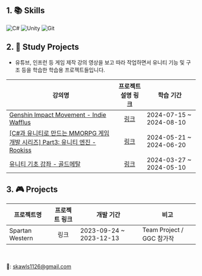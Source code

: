 ## 1. :books: Skills
![C#](https://img.shields.io/badge/c%23-%23239120.svg?style=for-the-badge&logo=csharp&logoColor=white) ![Unity](https://img.shields.io/badge/unity-%23000000.svg?style=for-the-badge&logo=unity&logoColor=white) ![Git](https://img.shields.io/badge/git-%23F05033.svg?style=for-the-badge&logo=git&logoColor=white)

## 2.  :pencil: Study Projects
* 유튜브, 인프런 등 게임 제작 강의 영상을 보고 따라 작업하면서 유니티 기능 및 구조 등을 학습한 학습용 프로젝트들입니다.

|강의명|프로젝트 설명 링크|학습 기간|
|---|:---:|---|
|[Genshin Impact Movement - Indie Wafflus](https://www.youtube.com/playlist?list=PL0yxB6cCkoWKuPoh_9dSvdItQENVx7YTW)|[링크](https://github.com/UserJin/GenshinLikeProject)|2024-07-15 ~ 2024-08-10|
|[\[C#과 유니티로 만드는 MMORPG 게임 개발 시리즈\] Part3: 유니티 엔진 - Rookiss](https://www.inflearn.com/course/mmorpg-%EC%9C%A0%EB%8B%88%ED%8B%B0)|[링크](https://github.com/UserJin/MMO_Unity)|2024-05-21 ~ 2024-06-20|
|[유니티 기초 강좌 - 골드메탈](https://www.youtube.com/playlist?list=PLO-mt5Iu5TeYI4dbYwWP8JqZMC9iuUIW2)|[링크](https://github.com/UserJin/GoldMetalTutorials)|2024-03-27 ~ 2024-05-10|


## 3. :video_game: Projects
|프로젝트명|프로젝트 링크|개발 기간|비고|
|---|:---:|---|---|
|Spartan Western|링크|2023-09-24 ~ 2023-12-13|Team Project / GGC 참가작|


</br></br>
:email:: skawls1126@gmail.com
